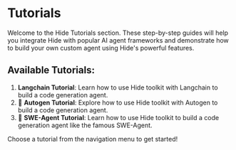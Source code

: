 # Tutorials

Welcome to the Hide Tutorials section. These step-by-step guides will help you integrate Hide with popular AI agent frameworks and demonstrate how to build your own custom agent using Hide's powerful features.

## Available Tutorials:

1. **Langchain Tutorial**: Learn how to use Hide toolkit with Langchain to build a code generation agent.
2. :construction: **Autogen Tutorial**: Explore how to use Hide toolkit with Autogen to build a code generation agent.
3. :construction: **SWE-Agent Tutorial**: Learn how to use Hide toolkit to build a code generation agent like the famous SWE-Agent.

Choose a tutorial from the navigation menu to get started!

